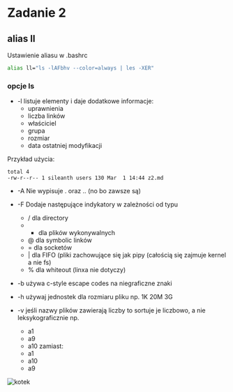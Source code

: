 
# Zadanie 2

## alias ll

Ustawienie aliasu w .bashrc
```bash
alias ll="ls -lAFbhv --color=always | les -XER"
```

### opcje ls
* -l
listuje elementy i daje dodatkowe informacje: 
    * uprawnienia
    * liczba linków
    * właściciel
    * grupa
    * rozmiar
    * data ostatniej modyfikacji

Przykład użycia:
```
total 4
-rw-r--r-- 1 sileanth users 130 Mar  1 14:44 z2.md
```

* -A
Nie wypisuje . oraz .. (no bo zawsze są)


* -F
Dodaje następujące indykatory w zależności od typu
    * / dla directory
    * * dla plików wykonywalnych
    * @ dla symbolic linków
    * = dla socketów
    * | dla FIFO (pliki zachowujące się jak pipy (całością się zajmuje kernel a nie fs)
    * % dla whiteout (linxa nie dotyczy)


* -b
używa c-style escape codes na niegraficzne znaki



* -h
używaj jednostek dla rozmiaru pliku
np. 1K 20M 3G


* -v 
jeśli nazwy plików zawierają liczby to sortuje je liczbowo, a nie leksykograficznie
np.
    * a1
    * a9
    * a10
zamiast:
    * a1
    * a10
    * a9


![kotek](./kot.png "kot")

